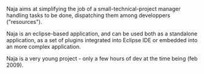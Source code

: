 Naja aims at simplifying the job of a small-technical-project manager handling tasks to be done, dispatching them among developpers ("resources").

Naja is an eclipse-based application, and can be used both as a standalone application, as a set of plugins integrated into Eclipse IDE or embedded into an more complex application.

Naja is a very young project - only a few hours of dev at the time being (feb 2009).
